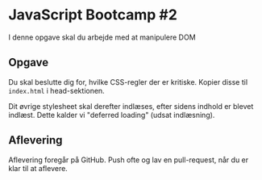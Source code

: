 # JavaScript Bootcamp #2
I denne opgave skal du arbejde med at manipulere DOM

## Opgave
Du skal beslutte dig for, hvilke CSS-regler der er kritiske.
Kopier disse til `index.html` i head-sektionen.

Dit øvrige stylesheet skal derefter indlæses, efter sidens indhold er blevet indlæst. Dette kalder vi "deferred loading" (udsat indlæsning).

## Aflevering
Aflevering foregår på GitHub. Push ofte og lav en pull-request, når du er klar til at aflevere.

